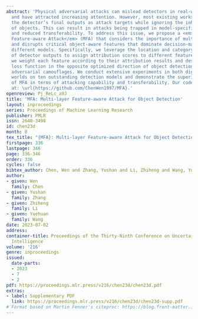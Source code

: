 ```yaml
---
abstract: 'Physical adversarial attacks can mislead detectors in real-world scenarios
  and have attracted increasing attention. However, most existing works manipulate
  the detector’s final outputs as attack targets while ignoring the inherent characteristics
  of objects. This can result in attacks being trapped in model-specific local optima
  and reduced transferability. To address this issue, we propose a <em>Multi-layer
  Feature-aware Attack</em> (MFA) that considers the importance of multi-layer features
  and disrupts critical object-aware features that dominate decision-making across
  different models. Specifically, we leverage the location and category information
  of detector outputs to assign attribution scores to different feature layers. Then,
  we weight each feature according to their attribution results and design a pixel-level
  loss function in the opposite optimized direction of object detection to generate
  adversarial camouflages. We conduct extensive experiments in both digital and physical
  worlds on ten outstanding detection models and demonstrate the superior performance
  of MFA in terms of attacking capability and transferability. Our code is available
  at: \url{https://github.com/ChenWen1997/MFA}.'
openreview: Pj_ReLc_a9J
title: 'MFA: Multi-layer Feature-aware Attack for Object Detection'
layout: inproceedings
series: Proceedings of Machine Learning Research
publisher: PMLR
issn: 2640-3498
id: chen23d
month: 0
tex_title: "{MFA}: Multi-layer Feature-aware Attack for Object Detection"
firstpage: 336
lastpage: 346
page: 336-346
order: 336
cycles: false
bibtex_author: Chen, Wen and Zhang, Yushan and Li, Zhiheng and Wang, Yuehuan
author:
- given: Wen
  family: Chen
- given: Yushan
  family: Zhang
- given: Zhiheng
  family: Li
- given: Yuehuan
  family: Wang
date: 2023-07-02
address:
container-title: Proceedings of the Thirty-Ninth Conference on Uncertainty in Artificial
  Intelligence
volume: '216'
genre: inproceedings
issued:
  date-parts:
  - 2023
  - 7
  - 2
pdf: https://proceedings.mlr.press/v216/chen23d/chen23d.pdf
extras:
- label: Supplementary PDF
  link: https://proceedings.mlr.press/v216/chen23d/chen23d-supp.pdf
# Format based on Martin Fenner's citeproc: https://blog.front-matter.io/posts/citeproc-yaml-for-bibliographies/
---
```

